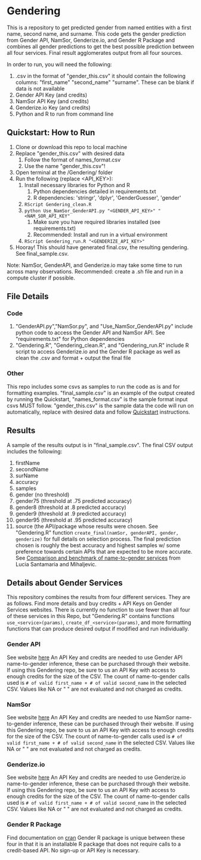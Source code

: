 # Gendering
This is a repository to get predicted gender from named entities with a first name, second name, and surname. This code gets the gender prediction from Gender API, NamSor, Genderize.io, and Gender R Package and combines all gender predictions to get the best possible prediction between all four services. Final result agglomerates output from all four sources.

In order to run, you will need the following:
1. .csv in the format of "gender_this.csv" it should contain the following columns: "first_name" "second_name" "surname". These can be blank if data is not available
2. Gender API Key (and credits)
3. NamSor API Key (and credits)
4. Genderize.io Key (and credits)
5. Python and R to run from command line

## Quickstart: How to Run
1. Clone or download this repo to local machine
2. Replace "gender_this.csv" with desired data
    1. Follow the format of names_format.csv
    2. Use the name "gender_this.csv"!
3. Open terminal at the /Gendering/ folder
4. Run the following (replace <API_KEY>):
    1. Install necessary libraries for Python and R
        1. Python dependencies detailed in requirements.txt
        2. R dependencies: 'stringr', 'dplyr', 'GenderGuesser', 'gender'
    3. `RScript Gendering_clean.R`
    4. `python Use_NamSor_GenderAPI.py "<GENDER_API_KEY>" "<NAM_SOR_API_KEY"`
        1. Make sure you have required libraries installed (see requirements.txt)
        2. Recommended: Install and run in a virtual environment
    5. `RScript Gendering_run.R "<GENDERIZE_API_KEY>"`
5. Hooray! This should have generated final.csv, the resulting gendering. See final_sample.csv.

Note: NamSor, GenderAPI, and Genderize.io may take some time to run across many observations. Recommended: create a .sh file and run in a compute cluster if possible.

## File Details
### Code
1. "GenderAPI.py","NamSor.py", and "Use_NamSor_GenderAPI.py" include python code to access the Gender API and NamSor API. See "requirements.txt" for Python dependencies
2. "Gendering.R", "Gendering_clean.R", and "Gendering_run.R" include R script to access Genderize.io and the Gender R package as well as clean the .csv and format + output the final file
### Other
This repo includes some csvs as samples to run the code as is and for formatting examples. "final_sample.csv" is an example of the output created by running the Quickstart, "names_format.csv" is the sample format input csvs MUST follow. "gender_this.csv" is the sample data the code will run on automatically, replace with desired data and follow [Quickstart](##heading-1 "Goto quickstart") instructions.

## Results
A sample of the results output is in "final_sample.csv". The final CSV output includes the following:
1. firstName
2. secondName
3. surName
4. accuracy
5. samples
6. gender (no threshold)
7. gender75 (threshold at .75 predicted accuracy)
8. gender8 (threshold at .8 predicted accuracy)
9. gender9 (threshold at .9 predicted accuracy)
10. gender95 (threshold at .95 predicted accuracy)
11. source (the API/package whose results were chosen. See "Gendering.R" function `create_final(namSor, genderAPI, gender, genderize)` for full details on selection process. The final prediction chosen is roughly the best accuracy and highest samples w/ some preference towards certain APIs that are expected to be more accurate. See [Comparison and benchmark of name-to-gender services](https://peerj.com/articles/cs-156/) from Lucia Santamaria and Mihaljevic. 

## Details about Gender Services
This repository combines the results from four different services. They are as follows. Find more details and buy credits + API Keys on Gender Services websites. There is currently no function to use fewer than all four of these services in this Repo, but "Gendering.R" contains functions `use_<service>(params)`, `create_df_<service>(params)`, and more formatting functions that can produce desired output if modified and run individually.
### Gender API
See website [here](https://gender-api.com/)
An API Key and credits are needed to use Gender API name-to-gender inference, these can be purchased through their website. If using this Gendering repo, be sure to us an API Key with access to enough credits for the size of the CSV. The count of name-to-gender calls used is `# of valid first_name + # of valid second_name` in the selected CSV. Values like NA or " " are not evaluated and not charged as credits.
### NamSor
See website [here](https://namsor.app/)
An API Key and credits are needed to use NamSor name-to-gender inference, these can be purchased through their website. If using this Gendering repo, be sure to us an API Key with access to enough credits for the size of the CSV. The count of name-to-gender calls used is `# of valid first_name + # of valid second_name` in the selected CSV. Values like NA or " " are not evaluated and not charged as credits.
### Genderize.io
See website [here](https://genderize.io/)
An API Key and credits are needed to use Genderize.io name-to-gender inference, these can be purchased through their website. If using this Gendering repo, be sure to us an API Key with access to enough credits for the size of the CSV. The count of name-to-gender calls used is `# of valid first_name + # of valid second_name` in the selected CSV. Values like NA or " " are not evaluated and not charged as credits.
### Gender R Package
Find documentation on [cran](https://cran.r-project.org/web/packages/gender/index.html)
Gender R package is unique between these four in that it is an installable R package that does not require calls to a credit-based API. No sign-up or API Key is necessary.
